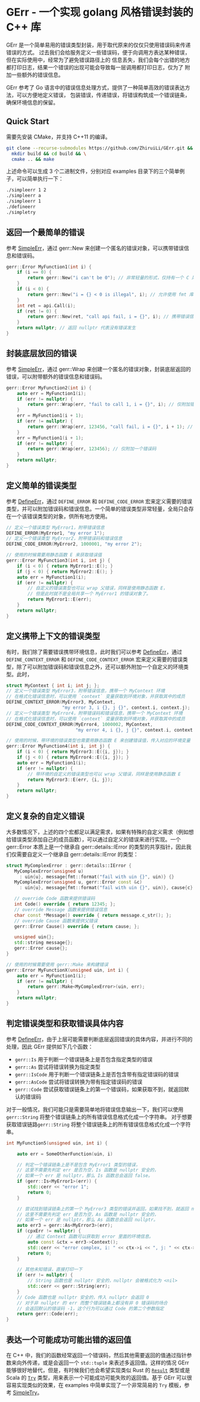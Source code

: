# GErr - 一个实现 golang 风格错误封装的 C++ 库

GErr 是一个简单易用的错误类型封装，用于取代原来的仅仅只使用错误码来传递错误的方式。
过去我们会给服务定义一些错误码，便于向调用方表达某种错误，但在实际使用中，经常为了避免错误路径上的
信息丢失，我们会每个出错的地方都打印日志，结果一个错误的出现可能会导致每一层调用都打印日志，仅为了
附加一些额外的错误信息。

GErr 参考了 Go 语言中的错误信息处理方式，提供了一种简单高效的错误表达方法，可以方便地定义错误，
包装错误，传递错误，将错误构筑成一个错误链条，确保环境信息的保留。

## Quick Start

需要先安装 CMake，并支持 C++11 的编译。

```bash
git clone --recurse-submodules https://github.com/ZhiruiLi/GErr.git && cd GErr && \
  mkdir build && cd build && \
  cmake .. && make
```

上述命令可以生成 3 个二进制文件，分别对应 examples 目录下的三个简单例子，可以简单执行一下：

```bash
./simpleerr 1 2
./simpleerr a
./simpleerr 1
./defineerr
./simpletry
```

## 返回一个最简单的错误

参考 [SimpleErr](https://www.github.com/zhiruili/GErr/tree/master/examples/simpleerr)，通过 gerr::New 来创建一个匿名的错误对象，可以携带错误信息和错误码。

```c++
gerr::Error MyFunction1(int i) {
    if (i == 0) {
        return gerr::New("i can't be 0"); // 非常轻量的形式，仅持有一个 C 风格字符串
    }
    if (i < 0) {
        return gerr::New("i = {} < 0 is illegal", i); // 允许使用 fmt 库的形式格式化字符串
    }
    int ret = api.Call(i);
    if (ret != 0) {
        return gerr::New(ret, "call api fail, i = {}", i); // 携带错误信息和错误码
    }
    return nullptr; // 返回 nullptr 代表没有错误发生
}
```

## 封装底层放回的错误

参考 [SimpleErr](https://www.github.com/zhiruili/GErr/tree/master/examples/simpleerr)，通过 gerr::Wrap 来创建一个匿名的错误对象，封装底层返回的错误，可以附带额外的错误信息和错误码。

```c++
gerr::Error MyFunction2(int i) {
    auto err = MyFunction1(i);
    if (err != nullptr) {
        return gerr::Wrap(err, "fail to call 1, i = {}", i); // 仅附加错误信息
    }
    err = MyFunction1(i + 1);
    if (err != nullptr) {
        return gerr::Wrap(err, 123456, "call fail, i = {}", i + 1); // 附加错误码和信息
    }
    err = MyFunction1(i + 1);
    if (err != nullptr) {
        return gerr::Wrap(err, 123456); // 仅附加一个错误码
    }
    return nullptr;
}
```

## 定义简单的错误类型

参考 [DefineErr](https://www.github.com/zhiruili/GErr/tree/master/examples/defineerr)，通过 `DEFINE_ERROR` 和 `DEFINE_CODE_ERROR` 宏来定义需要的错误类型，并可以附加错误码和错误信息。一个简单的错误类型非常轻量，全局只会存在一个该错误类型的对象，供所有地方使用。

```c++
// 定义一个错误类型 MyError1，附带错误信息
DEFINE_ERROR(MyError1, "my error 1");
// 定义一个错误类型 MyError2，附带错误码和错误信息
DEFINE_CODE_ERROR(MyError2, 1000001, "my error 2"); 

// 使用的时候需要用静态函数 E 来获取错误值
gerr::Error MyFunction3(int i, int j) {
    if (i < 0) { return MyError1::E(); }
    if (j < 0) { return MyError2::E(); }
    auto err = MyFunction1(i);
    if (err != nullptr) {
        // 自定义的错误类型也可以 wrap 父错误，同样是使用静态函数 E，
        // 但是此时就不是全局共享一个 MyError1 的错误对象了。
        return MyError1::E(err);
    }
    return nullptr;
}
```

## 定义携带上下文的错误类型

有时，我们除了需要错误携带环境信息，此时我们可以参考 [DefineErr](https://www.github.com/zhiruili/GErr/tree/master/examples/defineerr)，通过 `DEFINE_CONTEXT_ERROR` 和 `DEFINE_CODE_CONTEXT_ERROR` 宏来定义需要的错误类型，除了可以附加错误码和错误信息之外，还可以额外附加一个自定义的环境类型。此时，

```c++
struct MyContext { int i; int j; };
// 定义一个错误类型 MyError3，附带错误信息，携带一个 MyContext 环境
// 在格式化错误信息时，可以使用 `context` 变量获取到环境对象，并获取其中的成员
DEFINE_CONTEXT_ERROR(MyError3, MyContext, 
                     "my error 3, i {}, j {}", context.i, context.j);
// 定义一个错误类型 MyError4，附带错误码和错误信息，携带一个 MyContext 环境
// 在格式化错误信息时，可以使用 `context` 变量获取到环境对象，并获取其中的成员
DEFINE_CODE_CONTEXT_ERROR(MyError4, 1000002, MyContext,
                          "my error 4, i {}, j {}", context.i, context.j);

// 使用的时候，带环境的错误类型也需要用静态函数 E 来创建错误值，传入对应的环境变量
gerr::Error MyFunction4(int i, int j) {
    if (i < 0) { return MyError3::E({i, j}); }
    if (j < 0) { return MyError4::E({i, j}); }
    auto err = MyFunction1(i);
    if (err != nullptr) {
        // 带环境的自定义的错误类型也可以 wrap 父错误，同样是使用静态函数 E
        return MyError3::E(err, {i, j});
    }
    return nullptr;
}
```

## 定义复杂的自定义错误

大多数情况下，上述的四个宏都足以满足需求，如果有特殊的自定义需求（例如想给错误类型添加自己的成员函数），可以通过自定义的错误来进行实现。一个 gerr::Error 本质上是一个继承自 gerr::details::IError 的类型的共享指针，因此我们仅需要自定义一个继承自 gerr::details::IError 的类型：

```c++
struct MyComplexError : gerr::details::IError {
   MyComplexError(unsigned u)
     : uin{u}, message{fmt::format("fail with uin {}", uin)} {}
   MyComplexError(unsigned u, gerr::Error const &c)
     : uin{u}, message{fmt::format("fail with uin {}", uin)}, cause{c} {}

   // override Code 函数来提供错误码
   int Code() override { return 12345; };
   // override Message 函数来提供错误信息
   char const *Message() override { return message.c_str(); };
   // override Cause 函数来提供父错误
   gerr::Error Cause() override { return cause; };

   unsigned uin{};
   std::string message{};
   gerr::Error cause{};
}

// 使用的时候需要使用 gerr::Make 来构建错误
gerr::Error MyFunctionX(unsigned uin, int i) {
    auto err = MyFunction1(i);
    if (err != nullptr) {
        return gerr::Make<MyComplexError>(uin, err);
    }
    return nullptr;
}
```

## 判定错误类型和获取错误具体内容

参考 [DefineErr](https://www.github.com/zhiruili/GErr/tree/master/examples/defineerr)，由于上层可能需要判断底层返回错误的具体内容，并进行不同的处理，因此 GErr 提供如下几个函数：

* `gerr::Is` 用于判断一个错误链条上是否包含指定类型的错误
* `gerr::As` 尝试将错误转换为指定类型
* `gerr::IsCode` 用于判断一个错误链条上是否包含带有指定错误码的错误
* `gerr::AsCode` 尝试将错误转换为带有指定错误码的错误
* `gerr::Code` 尝试获取错误链条上的第一个错误码，如果获取不到，就返回默认的错误码

对于一般情况，我们可能只是需要简单地将错误信息输出一下，我们可以使用 `gerr::String` 将整个错误链条上的所有错误信息格式化成一个字符串。
对于想要获取错误链路`gerr::String` 将整个错误链条上的所有错误信息格式化成一个字符串。

```c++
int MyFunction5(unsigned uin, int i) {

    auto err = SomeOtherFunction(uin, i)

    // 判定一个错误链条上是不是包含 MyError1 类型的错误，
    // 这里不需要先判定 err 是否为空，Is 函数是 nullptr 安全的，
    // 如果一个 err 是 nullptr，那么 Is 函数总会返回 false。
    if (gerr::Is<MyError1>(err)) {
        std::cerr << "error 1";
        return 0;
    }

    // 尝试找到错误链条上的第一个 MyError3 类型的错误并返回，如果找不到，就返回 nullptr，
    // 这里不需要先判定 err 是否为空，As 函数是 nullptr 安全的，
    // 如果一个 err 是 nullptr，那么 As 函数总会返回 nullptr。
    auto err3 = gerr::As<MyError3>(err);
    if (cpxErr != nullptr) {
        // 通过 Context 函数可以获取到 error 里面的环境信息。
        auto const &ctx = err3->Context();
        std::cerr << "error complex, i: " << ctx->i << ", j: " << ctx->j; 
        return 0;
    }

    // 其他未知错误，直接打印一下
    if (err != nullptr) {
        // String 函数也是 nullptr 安全的，nullptr 会被格式化为 <nil>
        std::cerr << gerr::String(err);
    }
    // Code 函数也是 nullptr 安全的，传入 nullptr 会返回 0
    // 对于非 nullptr 的 err 而整个错误链条上都没有非 0 错误码的场合
    // 会返回默认的错误码 -1，这个行为可以通过 Code 的第二个参数指定
    return gerr::Code(err);
}
```

## 表达一个可能成功可能出错的返回值

在 C++ 中，我们的函数经常返回一个错误码，然后其他需要返回的值通过指针参数来向外传递，或是会返回一个 `std::tuple` 来表述多返回值。这样的情况 GErr 能够很好地替代，但是，有时候我们也会希望实现类似 Rust 的 [`Result`](https://doc.rust-lang.org/std/result/enum.Result.html) 类型或是 Scala 的 [`Try`](https://www.scala-lang.org/api/current/scala/util/Try.html) 类型，用来表示一个可能成功可能失败的返回值。基于 GErr 可以很容易实现类似的效果，在 examples 中简单实现了一个非常简易的 `Try` 模板，参考 [SimpleTry](https://www.github.com/zhiruili/GErr/tree/master/examples/simpletry)。
